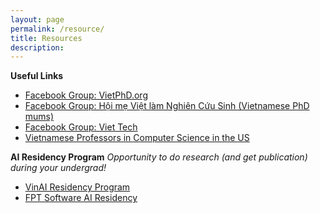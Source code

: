```yaml
---
layout: page
permalink: /resource/
title: Resources
description: 
---
```


**Useful Links**
- [Facebook Group: VietPhD.org](https://www.facebook.com/groups/14115377990)
- [Facebook Group: Hội mẹ Việt làm Nghiên Cứu Sinh (Vietnamese PhD mums)](https://www.facebook.com/groups/439500907112966)
- [Facebook Group: Viet Tech](https://www.facebook.com/groups/1177470863076165)
- [Vietnamese Professors in Computer Science in the US](https://github.com/dynaroars/dynaroars.github.io/wiki/Viet-CS-Profs-US)

**AI Residency Program**
*Opportunity to do research (and get publication) during your undergrad!*
- [VinAI Residency Program](https://news.vinai.io/ai-residency/)
- [FPT Software AI Residency](https://ai.fpt-software.com/ai-residency/)
